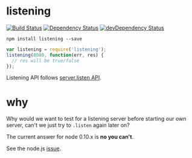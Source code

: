 # listening
[![Build Status](http://img.shields.io/travis/vvo/listening/master)](https://travis-ci.org/vvo/listening)
[![Dependency Status](https://david-dm.org/vvo/listening.svg?theme=shields.io)](https://david-dm.org/vvo/listening)
[![devDependency Status](https://david-dm.org/vvo/listening/dev-status.svg?theme=shields.io)](https://david-dm.org/vvo/listening#info=devDependencies)

```shell
npm install listening --save
```

```js
var listening = require('listening');
listening(8080, function(err, res) {
  // res will be true/false
});
```

Listening API follows [server.listen API](http://nodejs.org/api/http.html#http_server_listen_port_hostname_backlog_callback).

# why

Why would we want to test for a listening server before starting our own server,
can't we just try to `.listen` again later on?

The current answer for node 0.10.x is **no you can't**.

See the node.js [issue](https://github.com/joyent/node/issues/6488#issuecomment-38039906).
